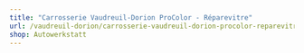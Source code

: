```yaml
---
title: "Carrosserie Vaudreuil-Dorion ProColor - Réparevitre"
url: /vaudreuil-dorion/carrosserie-vaudreuil-dorion-procolor-reparevitre/
shop: Autowerkstatt
---
```

